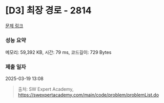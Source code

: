 # [D3] 최장 경로 - 2814 

[문제 링크](https://swexpertacademy.com/main/code/problem/problemDetail.do?contestProbId=AV7GOPPaAeMDFAXB) 

### 성능 요약

메모리: 59,392 KB, 시간: 79 ms, 코드길이: 729 Bytes

### 제출 일자

2025-03-19 13:08



> 출처: SW Expert Academy, https://swexpertacademy.com/main/code/problem/problemList.do